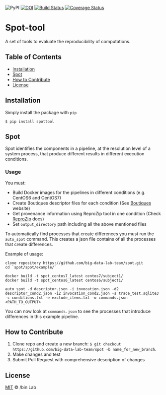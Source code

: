 ![PyPI](https://img.shields.io/pypi/v/spottool)
[![DOI](https://zenodo.org/badge/DOI/10.5281/zenodo.3553132.svg)](https://doi.org/10.5281/zenodo.3553132)
[![Build Status](https://travis-ci.org/ali4006/spot.svg?branch=develop)](https://travis-ci.org/big-data-lab-team/spot)
[![Coverage Status](https://coveralls.io/repos/github/big-data-lab-team/spot/badge.svg?branch=develop)](https://coveralls.io/github/big-data-lab-team/spot?branch=develop)

# Spot-tool
A set of tools to evaluate the reproducibility of computations.

<!-- TABLE OF CONTENTS -->
## Table of Contents

* [Installation](#installation)
* [Spot](#spot)
* [How to Contribute](#how-to-contribute)
* [License](#license)


## Installation

Simply install the package with `pip`

    $ pip install spottool

## Spot

Spot identifies the components in a pipeline, at the resolution
level of a system process, that produce different results in different
execution conditions.

### Usage

You must:
* Build Docker images for the pipelines in different conditions 
(e.g. CentOS6 and CentOS7) 
* Create Boutiques descriptor files 
for each condition (See [Boutiques](https://boutiques.github.io/) website)
* Get provenance information using ReproZip tool in one condition (Check [ReproZip](http://docs.reprozip.org/en/1.0.x/packing.html) docs)
* Set `output_directory` path including all the above mentioned files

To automatically find processes that create differences you must run the `auto_spot` command.
This creates a json file contains of all the processes that create differences.


Example of usage:
```
clone repository https://github.com/big-data-lab-team/spot.git
cd `spot/spot/example/`

docker build -t spot_centos7_latest centos7/subject1/
docker build -t spot_centos6_latest centos6/subject1/

auto_spot -d descriptor.json -i invocation.json -d2 descriptor_cond2.json -i2 invocation_cond2.json -s trace_test.sqlite3 -c conditions.txt -e exclude_items.txt -o commands.json <PATH_TO_OUTPUT>
```
You can now look at `commands.json` to see the processes that introduce differences in this example pipeline.

## How to Contribute

1. Clone repo and create a new branch: `$ git checkout https://github.com/big-data-lab-team/spot -b name_for_new_branch`.
2. Make changes and test
3. Submit Pull Request with comprehensive description of changes


## License

[MIT](LICENSE) © /bin Lab